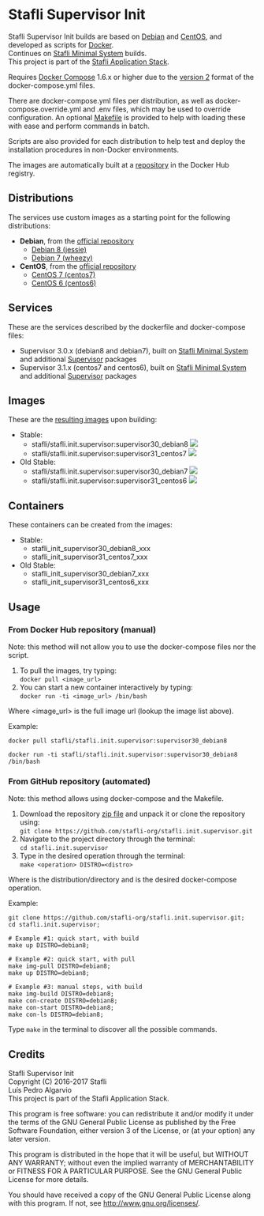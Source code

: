 # Stafli Supervisor Init
Stafli Supervisor Init builds are based on [Debian](https://www.debian.org) and [CentOS](https://www.centos.org), and developed as scripts for [Docker](https://www.docker.com).  
Continues on [Stafli Minimal System](https://github.com/stafli-org/stafli.system.minimal) builds.  
This project is part of the [Stafli Application Stack](https://github.com/stafli-org).

Requires [Docker Compose](https://docs.docker.com/compose) 1.6.x or higher due to the [version 2](https://docs.docker.com/compose/compose-file/#versioning) format of the docker-compose.yml files.

There are docker-compose.yml files per distribution, as well as docker-compose.override.yml and .env files, which may be used to override configuration.
An optional [Makefile](../../tree/master/Makefile) is provided to help with loading these with ease and perform commands in batch.

Scripts are also provided for each distribution to help test and deploy the installation procedures in non-Docker environments.

The images are automatically built at a [repository](https://hub.docker.com/r/stafli/stafli.init.supervisor) in the Docker Hub registry.

## Distributions
The services use custom images as a starting point for the following distributions:
- __Debian__, from the [official repository](https://hub.docker.com/_/debian)
  - [Debian 8 (jessie)](../../tree/master/debian8)
  - [Debian 7 (wheezy)](../../tree/master/debian7)
- __CentOS__, from the [official repository](https://hub.docker.com/_/centos)
  - [CentOS 7 (centos7)](../../tree/master/centos7)
  - [CentOS 6 (centos6)](../../tree/master/centos6)

## Services
These are the services described by the dockerfile and docker-compose files:
- Supervisor 3.0.x (debian8 and debian7), built on [Stafli Minimal System](https://github.com/stafli-org/stafli.system.minimal) and additional [Supervisor](http://supervisord.org) packages
- Supervisor 3.1.x (centos7 and centos6), built on [Stafli Minimal System](https://github.com/stafli-org/stafli.system.minimal) and additional [Supervisor](http://supervisord.org) packages

## Images
These are the [resulting images](https://hub.docker.com/r/stafli/stafli.init.supervisor/tags) upon building:
- Stable:
  - stafli/stafli.init.supervisor:supervisor30_debian8   [![](https://images.microbadger.com/badges/image/stafli/stafli.init.supervisor:supervisor30_debian8.svg)](https://microbadger.com/images/stafli/stafli.init.supervisor:supervisor30_debian8 "Get your own image badge on microbadger.com")
  - stafli/stafli.init.supervisor:supervisor31_centos7   [![](https://images.microbadger.com/badges/image/stafli/stafli.init.supervisor:supervisor31_centos7.svg)](https://microbadger.com/images/stafli/stafli.init.supervisor:supervisor31_centos7 "Get your own image badge on microbadger.com")
- Old Stable:
  - stafli/stafli.init.supervisor:supervisor30_debian7   [![](https://images.microbadger.com/badges/image/stafli/stafli.init.supervisor:supervisor30_debian7.svg)](https://microbadger.com/images/stafli/stafli.init.supervisor:supervisor30_debian7 "Get your own image badge on microbadger.com")
  - stafli/stafli.init.supervisor:supervisor31_centos6   [![](https://images.microbadger.com/badges/image/stafli/stafli.init.supervisor:supervisor31_centos6.svg)](https://microbadger.com/images/stafli/stafli.init.supervisor:supervisor31_centos6 "Get your own image badge on microbadger.com")

## Containers
These containers can be created from the images:
- Stable:
  - stafli_init_supervisor30_debian8_xxx
  - stafli_init_supervisor31_centos7_xxx
- Old Stable:
  - stafli_init_supervisor30_debian7_xxx
  - stafli_init_supervisor31_centos6_xxx

## Usage

### From Docker Hub repository (manual)

Note: this method will not allow you to use the docker-compose files nor the script.

1. To pull the images, try typing:  
`docker pull <image_url>`
2. You can start a new container interactively by typing:  
`docker run -ti <image_url> /bin/bash`

Where <image_url> is the full image url (lookup the image list above).

Example:
```
docker pull stafli/stafli.init.supervisor:supervisor30_debian8

docker run -ti stafli/stafli.init.supervisor:supervisor30_debian8 /bin/bash
```

### From GitHub repository (automated)

Note: this method allows using docker-compose and the Makefile.

1. Download the repository [zip file](https://github.com/stafli-org/stafli.init.supervisor/archive/master.zip) and unpack it or clone the repository using:  
`git clone https://github.com/stafli-org/stafli.init.supervisor.git`
2. Navigate to the project directory through the terminal:  
`cd stafli.init.supervisor`
3. Type in the desired operation through the terminal:  
`make <operation> DISTRO=<distro>`

Where <distro> is the distribution/directory and <operation> is the desired docker-compose operation.

Example:
```
git clone https://github.com/stafli-org/stafli.init.supervisor.git;
cd stafli.init.supervisor;

# Example #1: quick start, with build
make up DISTRO=debian8;

# Example #2: quick start, with pull
make img-pull DISTRO=debian8;
make up DISTRO=debian8;

# Example #3: manual steps, with build
make img-build DISTRO=debian8;
make con-create DISTRO=debian8;
make con-start DISTRO=debian8;
make con-ls DISTRO=debian8;
```

Type `make` in the terminal to discover all the possible commands.

## Credits
Stafli Supervisor Init  
Copyright (C) 2016-2017 Stafli  
Luís Pedro Algarvio  
This project is part of the Stafli Application Stack.

This program is free software: you can redistribute it and/or modify
it under the terms of the GNU General Public License as published by
the Free Software Foundation, either version 3 of the License, or
(at your option) any later version.

This program is distributed in the hope that it will be useful,
but WITHOUT ANY WARRANTY; without even the implied warranty of
MERCHANTABILITY or FITNESS FOR A PARTICULAR PURPOSE.  See the
GNU General Public License for more details.

You should have received a copy of the GNU General Public License
along with this program.  If not, see <http://www.gnu.org/licenses/>.
